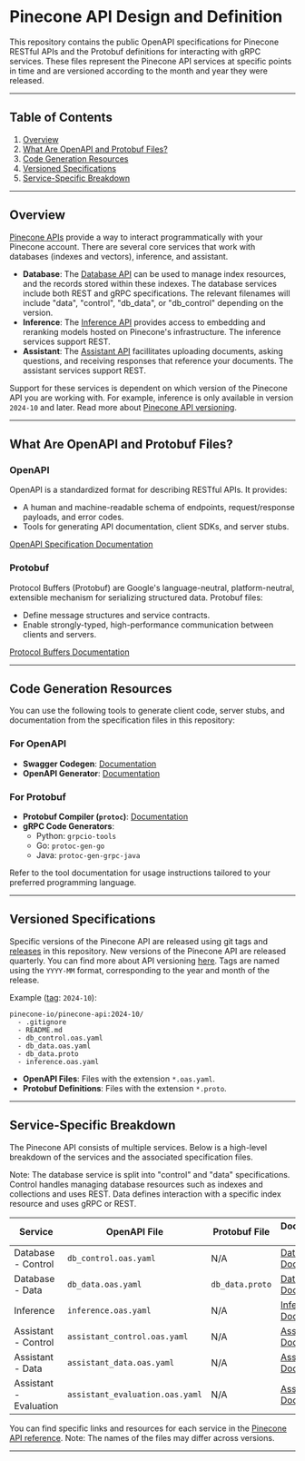 # Pinecone API Design and Definition

This repository contains the public OpenAPI specifications for Pinecone RESTful APIs and the Protobuf definitions for interacting with gRPC services.
These files represent the Pinecone API services at specific points in time and are versioned according to the month and year they were released.

---

## Table of Contents

1. [Overview](#overview)
2. [What Are OpenAPI and Protobuf Files?](#what-are-openapi-and-protobuf-files)
3. [Code Generation Resources](#code-generation-resources)
4. [Versioned Specifications](#versioned-specifications)
5. [Service-Specific Breakdown](#service-specific-breakdown)

---

## Overview

[Pinecone APIs](https://docs.pinecone.io/reference/api/introduction) provide a way to interact programmatically with your Pinecone account. There are several core services that work with databases (indexes and vectors), inference, and assistant.

- **Database**: The [Database API](https://docs.pinecone.io/reference/api/introduction#database-api) can be used to manage index resources, and the records stored within these indexes. The database services include
  both REST and gRPC specifications. The relevant filenames will include "data", "control", "db_data", or "db_control" depending on the version.
- **Inference**: The [Inference API](https://docs.pinecone.io/guides/inference/understanding-inference) provides access to embedding and reranking models hosted on Pinecone's infrastructure. The inference
  services support REST.
- **Assistant**: The [Assistant API](https://docs.pinecone.io/guides/assistant/overview) facillitates uploading documents, asking questions, and receiving responses that reference your documents. The assistant services support REST.

Support for these services is dependent on which version of the Pinecone API you are working with. For example, inference is only available in version `2024-10` and later.
Read more about [Pinecone API versioning](https://docs.pinecone.io/reference/api/versioning).

---

## What Are OpenAPI and Protobuf Files?

### OpenAPI

OpenAPI is a standardized format for describing RESTful APIs. It provides:

- A human and machine-readable schema of endpoints, request/response payloads, and error codes.
- Tools for generating API documentation, client SDKs, and server stubs.

[OpenAPI Specification Documentation](https://swagger.io/specification/)

### Protobuf

Protocol Buffers (Protobuf) are Google's language-neutral, platform-neutral, extensible mechanism for serializing structured data. Protobuf files:

- Define message structures and service contracts.
- Enable strongly-typed, high-performance communication between clients and servers.

[Protocol Buffers Documentation](https://protobuf.dev/)

---

## Code Generation Resources

You can use the following tools to generate client code, server stubs, and documentation from the specification files in this repository:

### For OpenAPI

- **Swagger Codegen**: [Documentation](https://swagger.io/tools/swagger-codegen/)
- **OpenAPI Generator**: [Documentation](https://openapi-generator.tech/)

### For Protobuf

- **Protobuf Compiler (`protoc`)**: [Documentation](https://protobuf.dev/reference/protoc/)
- **gRPC Code Generators**:
  - Python: `grpcio-tools`
  - Go: `protoc-gen-go`
  - Java: `protoc-gen-grpc-java`

Refer to the tool documentation for usage instructions tailored to your preferred programming language.

---

## Versioned Specifications

Specific versions of the Pinecone API are released using git tags and [releases](https://github.com/pinecone-io/pinecone-api/releases) in this repository. New versions of the Pinecone API are released quarterly. You can find more about API versioning [here](https://docs.pinecone.io/reference/api/versioning). Tags are named using the `YYYY-MM` format, corresponding to the year and month of the release.

Example ([tag](https://github.com/pinecone-io/pinecone-api/tree/2024-10): `2024-10`):

```
pinecone-io/pinecone-api:2024-10/
  - .gitignore
  - README.md
  - db_control.oas.yaml
  - db_data.oas.yaml
  - db_data.proto
  - inference.oas.yaml
```

- **OpenAPI Files**: Files with the extension `*.oas.yaml`.
- **Protobuf Definitions**: Files with the extension `*.proto`.

---

## Service-Specific Breakdown

The Pinecone API consists of multiple services. Below is a high-level breakdown of the services and the associated specification files.

Note: The database service is split into "control" and "data" specifications. Control handles managing database resources such as indexes and collections and uses REST. Data defines interaction with a specific index resource and uses gRPC or REST.

| Service                | OpenAPI File                    | Protobuf File   | Documentation Link                                                                           |
| ---------------------- | ------------------------------- | --------------- | -------------------------------------------------------------------------------------------- |
| Database - Control     | `db_control.oas.yaml`           | N/A             | [Database Documentation](https://docs.pinecone.io/reference/api/introduction#database-api)   |
| Database - Data        | `db_data.oas.yaml`              | `db_data.proto` | [Database Documentation](https://docs.pinecone.io/reference/api/introduction#database-api)   |
| Inference              | `inference.oas.yaml`            | N/A             | [Inference Documentation](https://docs.pinecone.io/reference/api/introduction#inference-api) |
| Assistant - Control    | `assistant_control.oas.yaml`    | N/A             | [Assistant Documentation](https://docs.pinecone.io/reference/api/introduction#assistant-api) |
| Assistant - Data       | `assistant_data.oas.yaml`       | N/A             | [Assistant Documentation](https://docs.pinecone.io/reference/api/introduction#assistant-api) |
| Assistant - Evaluation | `assistant_evaluation.oas.yaml` | N/A             | [Assistant Documentation](https://docs.pinecone.io/reference/api/introduction#assistant-api) |

You can find specific links and resources for each service in the [Pinecone API reference](https://docs.pinecone.io/reference/api/introduction). Note: The names of the files may differ across versions.

---
